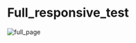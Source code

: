# Full_responsive_test
![full_page](https://user-images.githubusercontent.com/120318142/215328453-b112b8e5-ef44-4cef-95ce-35a72e6750eb.png)
